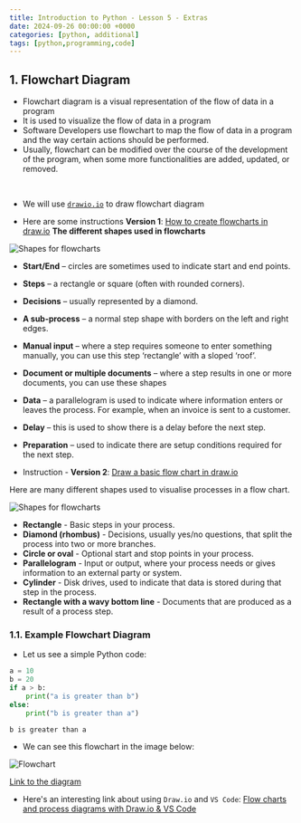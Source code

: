 ```yaml
---
title: Introduction to Python - Lesson 5 - Extras
date: 2024-09-26 00:00:00 +0000
categories: [python, additional]
tags: [python,programming,code]
---
```



## 1. Flowchart Diagram

- Flowchart diagram is a visual representation of the flow of data in a program
- It is used to visualize the flow of data in a program
- Software Developers use flowchart to map the flow of data in a program and the way certain actions should be performed.
- Usually, flowchart can be modified over the course of the development of the program, when some more functionalities are added, updated, or removed.
<br>

- We will use [`drawio.io`](https://drawio-app.com/) to draw flowchart diagram

- Here are some instructions **Version 1**: [How to create flowcharts in draw.io](https://drawio-app.com/blog/flowcharts/)
**The different shapes used in flowcharts**

![Shapes for flowcharts](../assets/img/drawio-flowchart-shapes.png)

- **Start/End** – circles are sometimes used to indicate start and end points.
- **Steps** – a rectangle or square (often with rounded corners).
- **Decisions** – usually represented by a diamond.
- **A sub-process** – a normal step shape with borders on the left and right edges.
- **Manual input** – where a step requires someone to enter something manually, you can use this step ‘rectangle’ with a sloped ‘roof’.
- **Document or multiple documents** – where a step results in one or more documents, you can use these shapes
- **Data** – a parallelogram is used to indicate where information enters or leaves the process. For example, when an invoice is sent to a customer.
- **Delay** – this is used to show there is a delay before the next step.
- **Preparation** – used to indicate there are setup conditions required for the next step.

- Instruction - **Version 2**: [Draw a basic flow chart in draw.io
](https://www.drawio.com/doc/getting-started-basic-flow-chart)

Here are many different shapes used to visualise processes in a flow chart.

![Shapes for flowcharts](../assets/img/flow-chart-shapes.png)
- **Rectangle** - Basic steps in your process.
- **Diamond (rhombus)** - Decisions, usually yes/no questions, that split the process into two or more branches.
- **Circle or oval** - Optional start and stop points in your process.
- **Parallelogram** - Input or output, where your process needs or gives information to an external party or system.
- **Cylinder** - Disk drives, used to indicate that data is stored during that step in the process.
- **Rectangle with a wavy bottom line** - Documents that are produced as a result of a process step.

### 1.1. Example Flowchart Diagram

- Let us see a simple Python code:


```python
a = 10
b = 20
if a > b:
    print("a is greater than b")
else:
    print("b is greater than a")
```

    b is greater than a


- We can see this flowchart in the image below:

![Flowchart](../assets/img/Python-example.png)

[Link to the diagram](https://drive.google.com/file/d/1ddxGKsL0oe2jDy19ji2BnvzF_ZWIUEsf/view?usp=sharing)


- Here's an interesting link about using `Draw.io` and `VS Code`: [Flow charts and process diagrams with Draw.io & VS Code](https://paulvanderlaken.com/2020/12/22/draw-io-flow-chart-process-diagram-vscode/)
